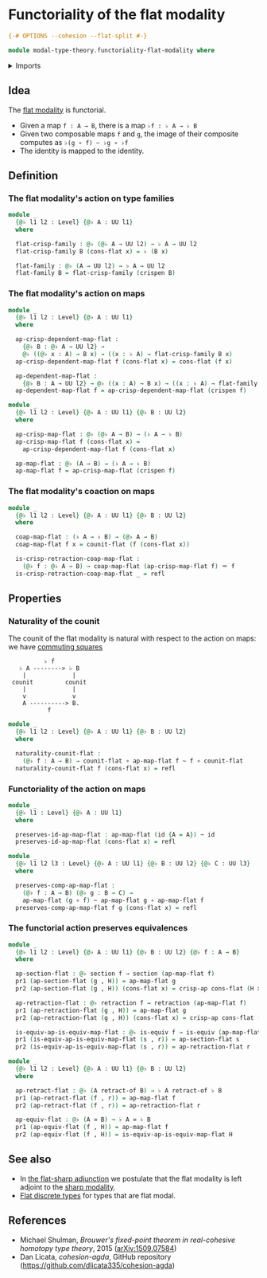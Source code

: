 # Functoriality of the flat modality

```agda
{-# OPTIONS --cohesion --flat-split #-}

module modal-type-theory.functoriality-flat-modality where
```

<details><summary>Imports</summary>

```agda
open import foundation.dependent-pair-types
open import foundation.equivalences
open import foundation.function-types
open import foundation.homotopies
open import foundation.identity-types
open import foundation.retractions
open import foundation.retracts-of-types
open import foundation.sections
open import foundation.universe-levels

open import modal-type-theory.crisp-identity-types
open import modal-type-theory.flat-modality
```

</details>

## Idea

The [flat modality](modal-type-theory.flat-modality.md) is functorial.

- Given a map `f : A → B`, there is a map `♭f : ♭ A → ♭ B`
- Given two composable maps `f` and `g`, the image of their composite computes
  as `♭(g ∘ f) ~ ♭g ∘ ♭f`
- The identity is mapped to the identity.

## Definition

### The flat modality's action on type families

```agda
module _
  {@♭ l1 l2 : Level} {@♭ A : UU l1}
  where

  flat-crisp-family : @♭ (@♭ A → UU l2) → ♭ A → UU l2
  flat-crisp-family B (cons-flat x) = ♭ (B x)

  flat-family : @♭ (A → UU l2) → ♭ A → UU l2
  flat-family B = flat-crisp-family (crispen B)
```

### The flat modality's action on maps

```agda
module _
  {@♭ l1 l2 : Level} {@♭ A : UU l1}
  where

  ap-crisp-dependent-map-flat :
    {@♭ B : @♭ A → UU l2} →
    @♭ ((@♭ x : A) → B x) → ((x : ♭ A) → flat-crisp-family B x)
  ap-crisp-dependent-map-flat f (cons-flat x) = cons-flat (f x)

  ap-dependent-map-flat :
    {@♭ B : A → UU l2} → @♭ ((x : A) → B x) → ((x : ♭ A) → flat-family B x)
  ap-dependent-map-flat f = ap-crisp-dependent-map-flat (crispen f)

module _
  {@♭ l1 l2 : Level} {@♭ A : UU l1} {@♭ B : UU l2}
  where

  ap-crisp-map-flat : @♭ (@♭ A → B) → (♭ A → ♭ B)
  ap-crisp-map-flat f (cons-flat x) =
    ap-crisp-dependent-map-flat f (cons-flat x)

  ap-map-flat : @♭ (A → B) → (♭ A → ♭ B)
  ap-map-flat f = ap-crisp-map-flat (crispen f)
```

### The flat modality's coaction on maps

```agda
module _
  {@♭ l1 l2 : Level} {@♭ A : UU l1} {@♭ B : UU l2}
  where

  coap-map-flat : (♭ A → ♭ B) → (@♭ A → B)
  coap-map-flat f x = counit-flat (f (cons-flat x))

  is-crisp-retraction-coap-map-flat :
    (@♭ f : @♭ A → B) → coap-map-flat (ap-crisp-map-flat f) ＝ f
  is-crisp-retraction-coap-map-flat _ = refl
```

## Properties

### Naturality of the counit

The counit of the flat modality is natural with respect to the action on maps:
we have [commuting squares](foundation-core.commuting-squares-of-maps.md)

```text
          ♭ f
   ♭ A --------> ♭ B
    |             |
 counit         counit
    |             |
    v             v
    A ----------> B.
           f
```

```agda
module _
  {@♭ l1 l2 : Level} {@♭ A : UU l1} {@♭ B : UU l2}
  where

  naturality-counit-flat :
    (@♭ f : A → B) → counit-flat ∘ ap-map-flat f ~ f ∘ counit-flat
  naturality-counit-flat f (cons-flat x) = refl
```

### Functoriality of the action on maps

```agda
module _
  {@♭ l1 : Level} {@♭ A : UU l1}
  where

  preserves-id-ap-map-flat : ap-map-flat (id {A = A}) ~ id
  preserves-id-ap-map-flat (cons-flat x) = refl

module _
  {@♭ l1 l2 l3 : Level} {@♭ A : UU l1} {@♭ B : UU l2} {@♭ C : UU l3}
  where

  preserves-comp-ap-map-flat :
    (@♭ f : A → B) (@♭ g : B → C) →
    ap-map-flat (g ∘ f) ~ ap-map-flat g ∘ ap-map-flat f
  preserves-comp-ap-map-flat f g (cons-flat x) = refl
```

### The functorial action preserves equivalences

```agda
module _
  {@♭ l1 l2 : Level} {@♭ A : UU l1} {@♭ B : UU l2} {@♭ f : A → B}
  where

  ap-section-flat : @♭ section f → section (ap-map-flat f)
  pr1 (ap-section-flat (g , H)) = ap-map-flat g
  pr2 (ap-section-flat (g , H)) (cons-flat x) = crisp-ap cons-flat (H x)

  ap-retraction-flat : @♭ retraction f → retraction (ap-map-flat f)
  pr1 (ap-retraction-flat (g , H)) = ap-map-flat g
  pr2 (ap-retraction-flat (g , H)) (cons-flat x) = crisp-ap cons-flat (H x)

  is-equiv-ap-is-equiv-map-flat : @♭ is-equiv f → is-equiv (ap-map-flat f)
  pr1 (is-equiv-ap-is-equiv-map-flat (s , r)) = ap-section-flat s
  pr2 (is-equiv-ap-is-equiv-map-flat (s , r)) = ap-retraction-flat r

module _
  {@♭ l1 l2 : Level} {@♭ A : UU l1} {@♭ B : UU l2}
  where

  ap-retract-flat : @♭ (A retract-of B) → ♭ A retract-of ♭ B
  pr1 (ap-retract-flat (f , r)) = ap-map-flat f
  pr2 (ap-retract-flat (f , r)) = ap-retraction-flat r

  ap-equiv-flat : @♭ (A ≃ B) → ♭ A ≃ ♭ B
  pr1 (ap-equiv-flat (f , H)) = ap-map-flat f
  pr2 (ap-equiv-flat (f , H)) = is-equiv-ap-is-equiv-map-flat H
```

## See also

- In [the flat-sharp adjunction](modal-type-theory.flat-sharp-adjunction.md) we
  postulate that the flat modality is left adjoint to the
  [sharp modality](modal-type-theory.sharp-modality.md).
- [Flat discrete types](modal-type-theory.flat-discrete-crisp-types.md) for
  types that are flat modal.

## References

- Michael Shulman, _Brouwer's fixed-point theorem in real-cohesive homotopy type
  theory_, 2015 ([arXiv:1509.07584](https://arxiv.org/abs/1509.07584))
- Dan Licata, _cohesion-agda_, GitHub repository
  (<https://github.com/dlicata335/cohesion-agda>)
